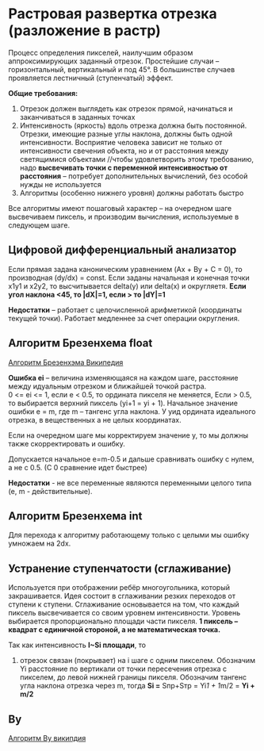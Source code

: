 # Растровая развертка отрезка (разложение в растр)
Процесс определения пикселей, наилучшим образом аппроксимирующих заданный отрезок. 
Простейшие  случаи – горизонтальный, вертикальный и под 45°. В большинстве случаев проявляется лестничный (ступенчатый) эффект.  

**Общие требования:**
1.	Отрезок должен выглядеть как отрезок прямой, начинаться и заканчиваться в заданных точках
2.	Интенсивность (яркость) вдоль отрезка должна быть постоянной. Отрезки, имеющие разные углы наклона, 
    должны быть одной интенсивности. Восприятие человека зависит не только от интенсивности свечения объекта, 
    но и от расстояния между светящимися объектами //чтобы удовлетворить этому требованию, 
    надо **высвечивать точки с переменной интенсивностью от расстояния** – потребует дополнительных вычислений,
без особой нужды не используется
3.	Алгоритмы (особенно нижнего уровня) должны работать быстро

Все алгоритмы имеют пошаговый характер – на очередном шаге высвечиваем пиксель, и производим вычисления, используемые в следующем шаге.

## Цифровой дифференциальный анализатор
Если прямая задана каноническим уравнением (Ax + By + C = 0), то производная (dy/dx) = const. 
Если заданы начальная и конечная точки х1у1 и х2у2, то высчитывается delta(y) или delta(x) и округляетя.
**Если угол наклона <45, то |dX|=1, если > то |dY|=1**

**Недостатки** – работает с целочисленной арифметикой (координаты текущей точки). Работает медленнее за счет операции округления.

## Алгоритм Брезенхема float
[Алгоритм Брезенхэма Википедия](https://ru.wikipedia.org/wiki/%D0%90%D0%BB%D0%B3%D0%BE%D1%80%D0%B8%D1%82%D0%BC_%D0%91%D1%80%D0%B5%D0%B7%D0%B5%D0%BD%D1%85%D1%8D%D0%BC%D0%B0)

**Ошибка еi** – величина изменяющаяся на каждом шаге, расстояние между идуальным отрезком и ближайшей точкой растра.  
0 <= ei <= 1, если е < 0.5, то ордината пикселя не меняется,  Если > 0.5, то выбирается верхний пиксель (yi+1 = yi + 1). 
Начальное значение ошибки e = m, где m – тангенс угла наклона. У yид ордината идеального отрезка, в
вещественных а не целых координатах.

Если на очередном шаге мы корректируем значение у, то мы должны также скорректировать и ошибку.

Допускается начальное e=m-0.5 и дальше сравнивать ошибку с нулем, а не с 0.5. (С 0 сравнение идет быстрее)

**Недостатки** - не все переменные являются переменными целого типа (e, m - действительные).

## Алгоритм Брезенхема int
Для перехода к алгоритму работающему только с целыми мы ошибку умножаем на 2dx.

## Устранение ступенчатости (сглаживание)
Используется при отображении ребёр многоугольника, который закрашивается. Идея состоит в сглаживании резких переходов от ступени к ступени. Сглаживание основывается на том, что каждый пиксель высвечивается со своим уровнем интенсивности. Уровень выбирается пропорционально площади части пикселя. **1 пиксель – квадрат с единичной стороной, а не математическая точка.**  

Так как интенсивность **I~Si площади**, то
1) отрезок связан (покрывает) на i шаге с одним пикселем. Обозначим Yi расстояние по вертикали от точки пересечения отрезка с пикселем, до левой нижней границы пикселя. Обозначим тангенс угла наклона отрезка через m, тогда **Si =** Sпр+Sтр = Yi*1 + 1*m/2 = **Yi + m/2**

## Ву
[Алгоритм Ву википдия](https://ru.wikipedia.org/wiki/%D0%90%D0%BB%D0%B3%D0%BE%D1%80%D0%B8%D1%82%D0%BC_%D0%92%D1%83)
